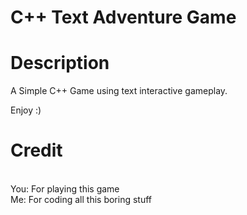 # C++ Text Adventure Game

# Description
A Simple C++ Game using text interactive gameplay.  

Enjoy :)

# Credit
<br />
You: For playing this game<br />
Me: For coding all this boring stuff